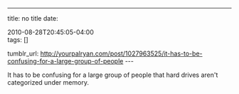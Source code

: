 ---
title: no title
date:

 2010-08-28T20:45:05-04:00  
tags:  []

tumblr_url:
http://yourpalryan.com/post/1027963525/it-has-to-be-confusing-for-a-large-group-of-people
\-\--

It has to be confusing for a large group of people that hard drives
aren't categorized under memory.
